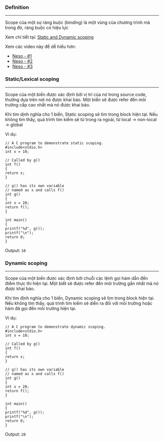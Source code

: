 ### Definition
___
Scope của một sự ràng buộc (binding) là một vùng của chương trình mà trong đó, ràng buộc có hiệu lực

Xem chí tiết tại: [Static and Dynamic scoping](https://www.geeksforgeeks.org/static-and-dynamic-scoping/)

Xem các video này để dễ hiểu hơn:
- [Neso - #1](https://www.youtube.com/watch?v=L53nqHCSSFY)
- [Neso - #2](https://www.youtube.com/watch?v=DeGfInd5BPY)
- [Neso - #3](https://www.youtube.com/watch?v=-7Hz3iriV6w)

### Static/Lexical scoping
___
Scope của một biến được xác định bởi vị trí của nó trong source code, thường dựa trên nơi nó được khai báo. Một biến sẽ được refer đến môi trường cấp cao nhất mà nó được khai báo.

Khi tìm dịnh nghĩa cho 1 biến, Static scoping sẽ tìm trong block hiện tại. Nếu không tìm thấy, quá trình tìm kiếm sẽ từ trong ra ngoài, từ local -> non-local -> global

Ví dụ:
```
// A C program to demonstrate static scoping.
#include<stdio.h>
int x = 10;

// Called by g()
int f()
{
return x;
}

// g() has its own variable
// named as x and calls f()
int g()
{
int x = 20;
return f();
}

int main()
{
printf("%d", g());
printf("\n");
return 0;
}
```

Output: `10`

### Dynamic scoping
___
Scope của một biến được xác định bởi chuỗi các lệnh gọi hàm dẫn đến điểm thực thi hiện tại. Một biết sẽ được refer đến môi trường gần nhất mà nó được khai báo.

Khi tìm định nghĩa cho 1 biến, Dynamic scoping sẽ tìm trong block hiện tại. Nếu không tìm thấy, quá trình tìm kiếm sẽ diễn ra đối với môi trường hoặc hàm đã gọi đến môi trường hiện tại.

Ví dụ:
```
// A C program to demonstrate dynamic scoping.
#include<stdio.h>
int x = 10;

// Called by g()
int f()
{
return x;
}

// g() has its own variable
// named as x and calls f()
int g()
{
int x = 20;
return f();
}

int main()
{
printf("%d", g());
printf("\n");
return 0;
}
```

Output: `20`